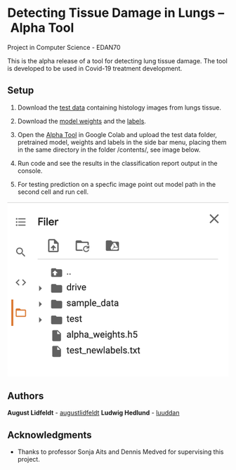 # Detecting Tissue Damage in Lungs – Alpha Tool
Project in Computer Science - EDAN70

This is the alpha release of a tool for detecting lung tissue damage. The tool is developed to be used in Covid-19 treatment development. 


## Setup
1. Download the [test data](https://github.com/augustlidfeldt) containing histology images from lungs tissue.

2. Download the [model weights](https://github.com/augustlidfeldt/EDAN70/blob/main/Alpha_Release/alpha_weights.h5) and the [labels](https://github.com/augustlidfeldt/EDAN70/blob/main/Alpha_Release/test_newlabels.txt).

3. Open the [Alpha Tool](https://github.com/augustlidfeldt/EDAN70/blob/main/Alpha_Release/Alpha1.ipynb) in Google Colab and upload the test data folder, pretrained model, weights and labels in the side bar menu, placing them in the same directory in the folder /contents/, see image below.

4. Run code and see the results in the classification report output in the console.

5. For testing prediction on a specfic image point out model path in the second cell and run cell.




![File structure](https://github.com/augustlidfeldt/EDAN70/blob/main/Alpha_Release/filestructure.jpg)

## Authors

**August Lidfeldt** - [augustlidfeldt](https://github.com/augustlidfeldt)
**Ludwig Hedlund** - [luuddan](https://github.com/luuddan)

## Acknowledgments

* Thanks to professor Sonja Aits and Dennis Medved for supervising this project.

